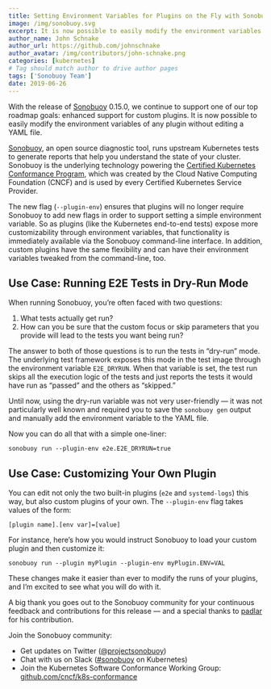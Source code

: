 ```yaml
---
title: Setting Environment Variables for Plugins on the Fly with Sonobuoy 0.15.0
image: /img/sonobuoy.svg
excerpt: It is now possible to easily modify the environment variables of any plugin without editing a YAML file.
author_name: John Schnake
author_url: https://github.com/johnschnake
author_avatar: /img/contributors/john-schnake.png
categories: [kubernetes]
# Tag should match author to drive author pages
tags: ['Sonobuoy Team']
date: 2019-06-26
---
```

With the release of [Sonobuoy][first-blog] 0.15.0, we continue to support one of our top roadmap goals: enhanced support for custom plugins. It is now possible to easily modify the environment variables of any plugin without editing a YAML file.

[Sonobuoy][github], an open source diagnostic tool, runs upstream Kubernetes tests to generate reports that help you understand the state of your cluster. Sonobuoy is the underlying technology powering the [Certified Kubernetes Conformance Program][cncf], which was created by the Cloud Native Computing Foundation (CNCF) and is used by every Certified Kubernetes Service Provider.

The new flag (`--plugin-env`) ensures that plugins will no longer require Sonobuoy to add new flags in order to support setting a simple environment variable. So as plugins (like the Kubernetes end-to-end tests) expose more customizability through environment variables, that functionality is immediately available via the Sonobuoy command-line interface. In addition, custom plugins have the same flexibility and can have their environment variables tweaked from the command-line, too.

## Use Case: Running E2E Tests in Dry-Run Mode

When running Sonobuoy, you’re often faced with two questions:

 1. What tests actually get run?
 2. How can you be sure that the custom focus or skip parameters that you provide will lead to the tests you want being run?

The answer to both of those questions is to run the tests in “dry-run” mode. The underlying test framework exposes this mode in the test image through the environment variable `E2E_DRYRUN`. When that variable is set, the test run skips all the execution logic of the tests and just reports the tests it would have run as “passed” and the others as “skipped.”

Until now, using the dry-run variable was not very user-friendly — it was not particularly well known and required you to save the `sonobuoy gen` output and manually add the environment variable to the YAML file.

Now you can do all that with a simple one-liner:

```
sonobuoy run --plugin-env e2e.E2E_DRYRUN=true
```

## Use Case: Customizing Your Own Plugin

You can edit not only the two built-in plugins (`e2e` and `systemd-logs`) this way, but also custom plugins of your own.  The `--plugin-env` flag takes values of the form:

```
[plugin name].[env var]=[value]
```

For instance, here’s how you would instruct Sonobuoy to load your custom plugin and then customize it:

```
sonobuoy run --plugin myPlugin --plugin-env myPlugin.ENV=VAL
```

These changes make it easier than ever to modify the runs of your plugins, and I’m excited to see what you will do with it.

A big thank you goes out to the Sonobuoy community for your continuous feedback and contributions for this release — and a special thanks to [padlar][padlar] for his contribution.

Join the Sonobuoy community:

 - Get updates on Twitter ([@projectsonobuoy][twitter])
 - Chat with us on Slack ([#sonobuoy][slack] on Kubernetes)
 - Join the Kubernetes Software Conformance Working Group: [github.com/cncf/k8s-conformance][conformance-wg]

[padlar]: https://github.com/padlar
[twitter]: https://twitter.com/projectsonobuoy
[slack]: https://kubernetes.slack.com/messages/sonobuoy
[conformance-wg]: https://github.com/cncf/k8s-conformance
[first-blog]: https://blogs.vmware.com/cloudnative/2019/02/21/certifying-kubernetes-with-sonobuoy/
[github]: https://github.com/vmware-tanzu/sonobuoy
[cncf]: https://www.cncf.io/certification/software-conformance/